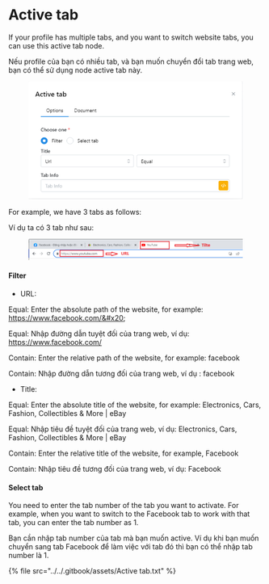 # Active tab

If your profile has multiple tabs, and you want to switch website tabs, you can use this active tab node.

Nếu profile của bạn có nhiều tab, và bạn muốn chuyển đổi tab trang web, bạn có thể sử dụng node active tab này.

<figure><img src="../../.gitbook/assets/image (52).png" alt=""><figcaption></figcaption></figure>

For example, we have 3 tabs as follows:

Ví dụ ta có 3 tab như sau:

<figure><img src="../../.gitbook/assets/Screenshot_1 (1) (1) (1).png" alt=""><figcaption></figcaption></figure>

#### Filter

* URL:

&#x20;           Equal: Enter the absolute path of the website, for example: https://www.facebook.com/&#x20;

&#x20;           Equal: Nhập đường dẫn tuyệt đối của trang web, ví dụ: https://www.facebook.com/



&#x20;           Contain: Enter the relative path of the website, for example: facebook

&#x20;           Contain: Nhập đường dẫn tương đối của trang web, ví dụ : facebook

* Title:

&#x20;            Equal: Enter the absolute title of the website, for example: Electronics, Cars, Fashion, Collectibles & More | eBay

&#x20;            Equal: Nhập tiêu đề tuyệt đối của trang web, ví dụ: Electronics, Cars, Fashion, Collectibles & More | eBay



&#x20;            Contain: Enter the relative title of the website, for example, Facebook

&#x20;            Contain: Nhập tiêu đề tương đối của trang web, ví dụ: Facebook

#### Select tab&#x20;

You need to enter the tab number of the tab you want to activate. For example, when you want to switch to the Facebook tab to work with that tab, you can enter the tab number as 1.

Bạn cần nhập tab number của tab mà bạn muốn active. Ví dụ khi bạn muốn chuyển sang tab Facebook để làm việc với tab đó thì bạn có thể nhập tab number là 1.

{% file src="../../.gitbook/assets/Active tab.txt" %}
